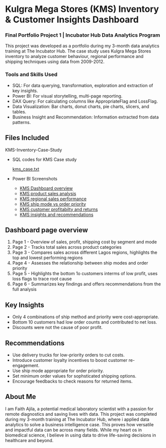 # Kulgra Mega Stores (KMS) Inventory & Customer Insights Dashboard
### Final Portfolio Project 1 | Incubator Hub Data Analytics Program
This project was developed as a portfolio during my 3-month data analytics training at The Incubator Hub. The case study uses Kulgra Mega Stores inventory to analyze customer behaviour, regional performance and shipping techniques using data from 2009-2012. 

### Tools and Skills Used
- SQL: For data querying, transformation, exploration and extraction of key insights.
- Power BI: For visual storytelling, multi-page reporting.
- DAX Query: For calculating columns like AppropriateFlag and LossFlag.
- Data Visualization: Bar charts, donut charts, pie charts, slicers, and tables.
- Business Insight and Recommendation: Information extracted from data patterns.

## Files Included
KMS-Inventory-Case-Study
- SQL codes for KMS Case study
  
  [kms_case.txt](https://github.com/user-attachments/files/20931072/kms_case.txt)
- Power BI Screenshots
  - [KMS Dashboard overview](https://github.com/user-attachments/assets/8ead18ba-68ec-48d3-9942-79d740ead853)
  - [KMS product sales analysis](https://github.com/user-attachments/assets/8a69101a-3639-44d0-b7e4-b1c2efbc7078)
  - [KMS regional sales performance](https://github.com/user-attachments/assets/6565aaf9-04aa-47b5-8f3d-2147f8af9394)
  - [KMS ship mode vs order priority](https://github.com/user-attachments/assets/20ddef84-646b-44cb-b188-949d82cd556f)
  - [KMS customer profitabilty and returns](https://github.com/user-attachments/assets/d968cdf0-4f9a-4002-9fdf-52a3725680fd)
  - [KMS insights and recommendations](https://github.com/user-attachments/assets/179524ed-112a-4738-a4fa-5830408ec214)

## Dashboard page overview
1. Page 1 - Overview of sales, profit, shipping cost by segment and mode
2. Page 2 - Tracks total sales across product categories
3. Page 3 - Compares sales across different Lagos regions, highlights the top and lowest performing regions
4. Page 4 - Assesses the relationship between ship modes and order priority
5. Page 5 - Highlights the bottom 1o customers interms of low profit, uses loss flags to trace root cause
6. Page 6 - Summarizes key findings and offers recommendations from the full analysis

## Key Insights
- Only 4 combinations of ship method and priority were cost-appropriate.
- Bottom 10 customers had low order counts and contributed to net loss.
- Discounts were not the cause of poor profit.

## Recommendations
- Use delivery trucks for low-priority orders to cut costs.
- Introduce customer loyalty incentives to boost customer re-engagement.
- Use ship mode appropriate for order priority.
- Set minimum order values for sophsticated shipping options.
- Encourage feedbacks to check reasons for returned items.

## About Me
I am Faith Ajila, a potential medical laboratory scientist with a passion for remote diagnostics and saving lives with data.
This project was completed during my 3-month training at The Incubator Hub, where i applied data analytics to solve a business intelligence case. This proves how versatile and impactful data can be across many fields. 
While  my heart os in biomedical science, I believe in using data to drive life-saving decisions in healthcare and beyond.




